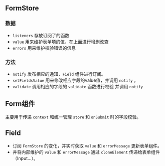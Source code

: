 ## FormStore
### 数据
- `listeners` 存放订阅了的函数
- `value` 用来维护表单项的值，在上面进行增删改查
- `errors` 用来维护校验错误的信息

### 方法
- `notify` 发布相应的通知，`Field` 组件进行订阅。
- `setFieldsValue` 用来修改相应字段的value值，并调用 `notify` 。
- `validate` 调用相应的字段的 `validate` 函数进行校验 并调用 `notify`

## Form组件
主要用于传递 `context` 和统一管理 `store` 和 `onSubmit` 时的字段校验。

## Field
- 订阅 `FormStore` 的变化，并实时获取 `value` 和 `errorMessage` 更新表单组件。
- 并将内部维护的 `value` 和 `errorMessage` 通过 `cloneElement` 传递给表单组件（Input...）。